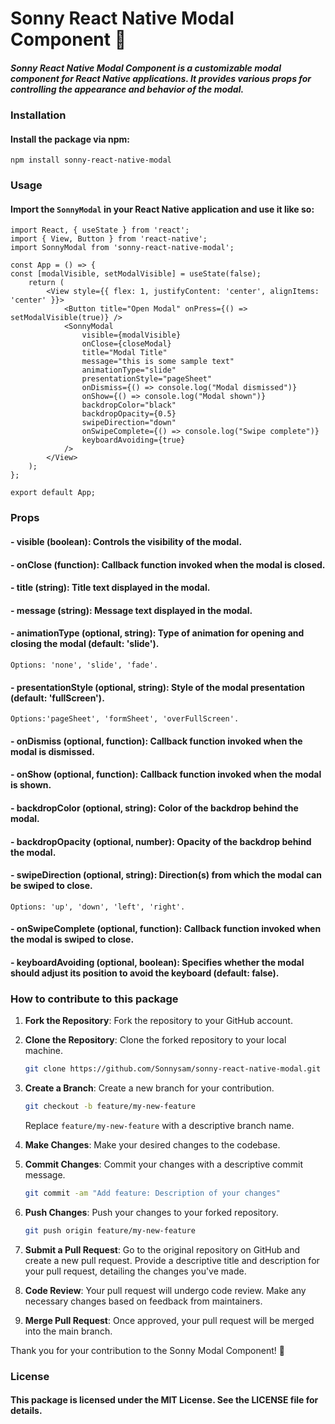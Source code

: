 # Sonny React Native Modal Component 🚀
##### Sonny React Native Modal Component is a customizable modal component for React Native applications. It provides various props for controlling the appearance and behavior of the modal.

### Installation
#### Install the package via npm:
`npm install sonny-react-native-modal`

### Usage
#### Import the `SonnyModal` in your React Native application and use it like so:
```
import React, { useState } from 'react';
import { View, Button } from 'react-native';
import SonnyModal from 'sonny-react-native-modal';

const App = () => {
const [modalVisible, setModalVisible] = useState(false);
    return (
        <View style={{ flex: 1, justifyContent: 'center', alignItems: 'center' }}>
            <Button title="Open Modal" onPress={() => setModalVisible(true)} />
            <SonnyModal
                visible={modalVisible}
                onClose={closeModal}
                title="Modal Title"
                message="this is some sample text"
                animationType="slide"
                presentationStyle="pageSheet"
                onDismiss={() => console.log("Modal dismissed")}
                onShow={() => console.log("Modal shown")}
                backdropColor="black"
                backdropOpacity={0.5}
                swipeDirection="down"
                onSwipeComplete={() => console.log("Swipe complete")}
                keyboardAvoiding={true}
            />
        </View>
    );
};

export default App;

```

### Props
####  - visible (boolean): Controls the visibility of the modal.
#### - onClose (function): Callback function invoked when the modal is closed.
#### - title (string): Title text displayed in the modal.
#### - message (string): Message text displayed in the modal.
#### - animationType (optional, string): Type of animation for opening and closing the modal (default: 'slide').
 `Options: 'none', 'slide', 'fade'.`
#### - presentationStyle (optional, string): Style of the modal presentation (default: 'fullScreen').
`Options:'pageSheet', 'formSheet', 'overFullScreen'.`
#### - onDismiss (optional, function): Callback function invoked when the modal is dismissed.
#### - onShow (optional, function): Callback function invoked when the modal is shown.
#### - backdropColor (optional, string): Color of the backdrop behind the modal.
#### - backdropOpacity (optional, number): Opacity of the backdrop behind the modal.
#### - swipeDirection (optional, string): Direction(s) from which the modal can be swiped to close.
`Options: 'up', 'down', 'left', 'right'.`
#### - onSwipeComplete (optional, function): Callback function invoked when the modal is swiped to close.
#### - keyboardAvoiding (optional, boolean): Specifies whether the modal should adjust its position to avoid the keyboard (default: false).

### How to contribute to this package
1. **Fork the Repository**: Fork the repository to your GitHub account.

2. **Clone the Repository**: Clone the forked repository to your local machine.

    ```bash
    git clone https://github.com/Sonnysam/sonny-react-native-modal.git
    ```

3. **Create a Branch**: Create a new branch for your contribution.

    ```bash
    git checkout -b feature/my-new-feature
    ```

   Replace `feature/my-new-feature` with a descriptive branch name.

4. **Make Changes**: Make your desired changes to the codebase.

5. **Commit Changes**: Commit your changes with a descriptive commit message.

    ```bash
    git commit -am "Add feature: Description of your changes"
    ```

6. **Push Changes**: Push your changes to your forked repository.

    ```bash
    git push origin feature/my-new-feature
    ```

7. **Submit a Pull Request**: Go to the original repository on GitHub and create a new pull request. Provide a descriptive title and description for your pull request, detailing the changes you've made.

8. **Code Review**: Your pull request will undergo code review. Make any necessary changes based on feedback from maintainers.

9. **Merge Pull Request**: Once approved, your pull request will be merged into the main branch.

Thank you for your contribution to the Sonny Modal Component! 🎉

### License
#### This package is licensed under the MIT License. See the LICENSE file for details. 
